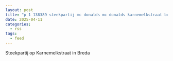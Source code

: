 ```yaml
---
layout: post
title: "p 1 138389 steekpartij mc donalds mc donalds karnemelkstraat breda"
date: 2025-04-11
categories: 
  - rss
tags: 
  - feed
---
```


Steekpartij op Karnemelkstraat in Breda
